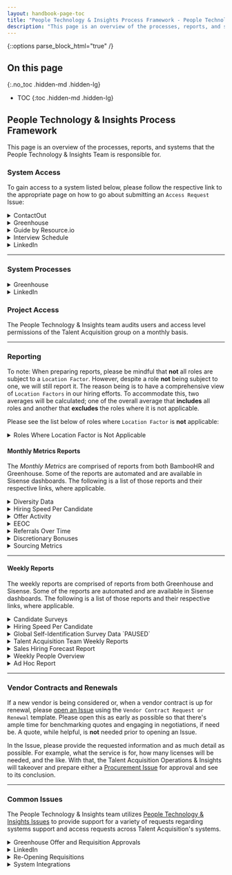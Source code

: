 ```yaml
---
layout: handbook-page-toc
title: "People Technology & Insights Process Framework - People Technology & Insights"
description: "This page is an overview of the processes, reports, and systems that the People Technology & Insights Team is responsible for."
---
```


{::options parse_block_html="true" /}

## On this page
{:.no_toc .hidden-md .hidden-lg}

- TOC
{:toc .hidden-md .hidden-lg}

## People Technology & Insights Process Framework

This page is an overview of the processes, reports, and systems that the People Technology & Insights Team is responsible for.

### System Access

To gain access to a system listed below, please follow the respective link to the appropriate page on how to go about submitting an `Access Request` Issue:

<details>
  <summary markdown='span'>
  ContactOut
  </summary> 

Sourcing Team only - please contact the Sourcing Manager.

</details>

<details>
  <summary markdown='span'>
  Greenhouse
  </summary>

[See how to join Greenhouse in the handbook](/handbook/hiring/greenhouse/#how-to-join-greenhouse).

</details>

<details>
  <summary markdown='span'>
  Guide by Resource.io
  </summary>

Please [contact the People Technology & Insights Team](https://gitlab.com/gl-talent-acquisition/operations/-/issues/new).

</details>

<details>
  <summary markdown='span'>
  Interview Schedule
  </summary>

Please [contact the People Technology & Insights Team](https://gitlab.com/gl-talent-acquisition/operations/-/issues/new).

</details>

<details>
  <summary markdown='span'>
  LinkedIn
  </summary>

[See the LinkedIn Recruiter Seat Request process in the handbook](/handbook/hiring/sourcing/#upgrading-your-linkedin-account).

</details>

----

### System Processes

<details>
  <summary markdown='span'>
  Greenhouse
  </summary>

* **Candidate Profile Merge Requests**
   * Consider the following when merging candidate/prospect profiles:
      * Ensure that the Source, Coordinator, and Recruiter listed in the Details tab remains the same.
      * If a candidate is marked as *Hired*, ensure the profile that they were *Hired* on is the *Primary Profile*.
      * When merging an internal candidate's profile, ensure that the Primary Profile is the original profile (i.e. the one they first applied with as an external applicant). The merge request must be processed before the candidate reaches the `Offer Stage`.
* **Offer Approvals**
    * The Offer Approvals process can be accessed in the [Greenhouse Handbook page](/handbook/hiring/greenhouse/#updating-requisition-and-offer-approval-flows)
* **Requisition Approvals**
    * To re-open a closed requisition and increase the opening count:
       1. Navigate to the *Approvals* tab, select `Edit Job & Openings`
       1. Navigate down to the *Openings* section and select `Add New`.
       1. Once a new opening populates, manually add the Opening ID number. The `Hiring Manager` section should mirror the other openings.
       1. Verify with the recruiter if the opening is a Backfill or New Hire. Select `Reopen as Draft`.
       1. Restart the approval process by selecting `Request Approval`. Mark a Total Rewards approver as approved. Send a note to Finance to review the additional opening request. Be sure to cc the recruiter in that note.
* **Referral Submissions**
    * [See how to process Referral Submissions in the handbook.](/handbook/hiring/referral-operations/#transferring-referral-submissions-to-greenhouse)
* **Troubleshooting Platform Errors and Issues**
    * If and when you encounter an error/issue with Greenhouse that you're unable to solve for, you can take one of two actions.
        1. Chat with their *Support Team* via their **Get Help** tool in the bottom-left corner of a page or...
        1. Submit a ticket to their *Support Team* via the same **Get Help** tool.
            * Alternatively, you can email `support@greenhouse.io`.
        * You'll have the option to choose one of the two aforementioned options.

</details>

<details>
  <summary markdown='span'>
  LinkedIn
  </summary>

* **Seat Management**
   * To provision a LinkedIn seat requested via an Issue, please do the following:
       1. Log into LinkedIn, then click the `Recruiter` icon in the upper-right corner.
       1. Hover over your profile picture, then select `Manage user in Account Center` from the menu.
       1. Click `Add new users` > `Add users by email` > add the users GitLab email address > click `Add`.
       1. Select the desired role and click `Confirm` to save.
  * To park (i.e. deactivate) a seat, please do the following:
       1. Log into LinkedIn, then click the `Recruiter` icon in the upper-right corner.
       1. Hover over your profile picture, then select `Manage user in Account Center` from the menu.
       1. Search for the Team Member in the `Search by name, email, title, project... ` search bar.
       1. Click `Actions`, then `Park` to deactivate their seat.
           * If the Team Member is a member of the *Talent Acquisition-* or *Sourcing Team*, please use the `Reassign seat` option and assign their seat to their Manager.
* **Managing LinkedIn Recruiter tags**
    * For admins only: Navigate to `Product Settings` after hovering over your user icon. Under `Recruiter Settings`, select `Tags`.
* **Troubleshooting Platform Errors and Issues**
    * If and when you encounter an error/issue with LinkedIn that you're unable to solve for, you can take one of two actions.
        1. Email GitLab's *Customer Success Manager* or...
        1. Submit a ticket by visiting the following link: https://www.linkedin.com/help/recruiter/ask.
* **Changing a Hiring Manager Seat to a Recruiter Seat (or Vice Versa)**
    1. Log into LinkedIn, then click the `Recruiter` icon in the upper-right corner.
    1. Hover over your profile picture, then select `Manage user in Account Center` from the menu.
    1. Search for the Team Member in the `Search by name, email, title, project... ` search bar.
    1. Click `Manage license` and select the desired role type.

</details>

### Project Access

The People Technology & Insights team audits users and access level permissions of the Talent Acquisition group on a monthly basis.

----
### Reporting

To note: When preparing reports, please be mindful that **not** all roles are subject to a `Location Factor`. However, despite a role **not** being subject to one, we will still report it. The reason being is to have a comprehensive view of `Location Factors` in our hiring efforts. To accommodate this, two averages will be calculated; one of the overall average that **includes** all roles and another that **excludes** the roles where it is not applicable.

Please see the list below of roles where `Location Factor` is **not** applicable:

<details>
  <summary markdown='span'>
  Roles Where Location Factor is Not Applicable
  </summary>

  * Account Executive - Mid-Market
  * Area Sales Manager
  * Channel Sales Manager
  * Channel Services Manager
  * Inside Sales Representative
  * Junior Account Executive - Mid-Market
  * Junior Channel Sales Manager
  * Junior Strategic Account Leader
  * Manager, Public Sector Inside Sales
  * Public Sector Area Sales Manager
  * Public Sector Channel Manager
  * Public Sector Strategic Account Leader
  * Regional Sales Directors
  * Sales Development Representative (IC and Management)
  * Senior Channel Sales Manager
  * Senior Channel Sales Manager
  * Senior Inside Sales Representative
  * Senior Strategic Account Leader
  * SMB Customer Advocate
  * Strategic Account Leader

</details>

#### Monthly Metrics Reports

The *Monthly Metrics* are comprised of reports from both BambooHR and Greenhouse. Some of the reports are automated and are available in Sisense dashboards. The following is a list of those reports and their respective links, where applicable.

<details>
  <summary markdown='span'>
  Diversity Data
  </summary>

* **System**: BambooHR
* **Instructions**: Pull and export the report into a *private* Google Sheet. **Add** a column for `Region` next to `Country` and assign the appropriate region (e.g. APAC, EMEA, LATAM, or NORAM) formulaically. **Create** a pivot table to record the following information: Age, Country, Ethnicity, Gender, and Region. This data is used to update the [Identity Data](https://about.gitlab.com/company/culture/inclusion/identity-data/) page.

</details>

<details>
  <summary markdown='span'>
  Hiring Speed Per Candidate
  </summary>

* **System**: Greenhouse
* **Filters**:
    * Job Status = All
    * Departments = All Departments
    * Check *"Include Migrated Candidates"*
* **Instructions**: Pull and export the report into the *Monthly Metrics* sheet. Filter the report to the desired month and **add** a column for `Time to Accept`. Using the `DATEDIF` function, calculate the *Applied On Date* to the *Accepted Date* measuring days.

</details>

<details>
  <summary markdown='span'>
  Offer Activity
  </summary>

* **System**: Greenhouse
* **Filters**:
    * Job Status = All
    * Departments = All Departments
    * Activity Date = Custom Range (Enter Desired Month)
    * Check *"Include Migrated Candidates"*
* **Instructions**: Pull and export the report into the *Monthly Metrics* sheet. Sort the report by `Offers Rejected`. For every recorded rejected offer, verify the reasoning by searching the `Requisition ID` in Greenhouse. Go to the `Candidates` tab, select all candidate statuses, then set Stage = Offer in the Jobs dropdown. Click into the profile to verify the reasoning for the rejected offer. If **no** reasoning is provided, or if clarification is needed, @-mention the responsible Recruiter.

</details>

<details>
  <summary markdown='span'>
  EEOC
  </summary>

* **System**: Greenhouse
* **Filters**:
    * Job Status = All
    * Departments = All Departments
    * Group of Candidates = Candidates Who Applied During a Specific Date Range
    * Application Date = Custom Range (Enter Desired Month)
    * Check *"Include Migrated Candidates"*
* **Instructions**: Pull and export the **full report** into the *Monthly Metrics* sheet.
    * Only `Site Admins` have the ability to pull and export the **full report**.

</details>

<details>
  <summary markdown='span'>
  Referrals Over Time
  </summary>

* **System**: Greenhouse
* **Filters**:
    * Rows = Department
    * Columns = Month
    * Job Status = All
    * Departments = All Departments
    * Date Applied = Custom Range (Enter Desired Month)
* **Instructions**: Pull and export the report into the *Monthly Metrics* sheet.

</details>

<details>
  <summary markdown='span'>
  Discretionary Bonuses
  </summary>

* **System**: Sisense
* **Dashboard**: [Discretionary Bonuses Overview](https://app.periscopedata.com/app/gitlab/507956/Discretionary-Bonuses-Overview)

</details>

<details>
  <summary markdown='span'>
  Sourcing Metrics
  </summary>

* **System**: Greenhouse
* **Instructions**: Using the data from the Hiring Speed Per Candidate report, update the `Sourced LF` and `Time-to-Offer Accept` tabs with the relevant data at the conclusion of each month.


</details>

----

#### Weekly Reports

The weekly reports are comprised of reports from both Greenhouse and Sisense. Some of the reports are automated and are available in Sisense dashboards. The following is a list of those reports and their respective links, where applicable.

<details>
  <summary markdown='span'>
  Candidate Surveys
  </summary>

* **System**: Sisense
* **Dashboard**: [ISAT Dashboard](https://app.periscopedata.com/app/gitlab/527901/ISAT-Dashboard)

</details>

<details>
  <summary markdown='span'>
  Hiring Speed Per Candidate
  </summary>

* **System**: Greenhouse
* **Filters**:
    * Job Status = All
    * Departments = All Departments
    * Check *"Include Migrated Candidates"*
* **Instructions**: Pull and export the report into the * FYXX Applies to Offer Accepts* sheet. Filter the report to the desired month and **add** a column for `Days to Accept`. Using the `DATEDIF` function, calculate the *Applied On Date* to the *Accepted Date* measuring days. Add three more columns - `Locality`, `Location Factor (Minus Applicable Sales Roles)`, and `Overall Location Factor` - and reference the candidate's Greenhouse **Offer Details** tab to determine their `Locality`. As for `Location Factor`, please reference the [Compensation Calculator](https://comp-calculator.gitlab.net/users/sign_in) and please be mindful to **exculde** roles where the `Location Factor` is not applicable.

</details>

<details>
  <summary markdown='span'>
  Global Self-Identification Survey Data  `PAUSED`
  </summary>

* **System**: Greenhouse
    * **Report**: Pipeline by Demographic
    * **Filter**:
        * Use Data From = Global Self-Identification Survey
        * Columns = Milestones
        * Job Status = All
        * Departments = All Departments
        * Group of Candidates = Candidates Who Applied During a Specific Date Range
        * Application Date = Custom Range
            * Enter > `2020-04-30`
        * Check *"Include Migrated Candidates"*
    * **Report**: All Candidates tab
    * **Filters**:
        * Candidates = All Jobs
        * Candidate Status = All
        * Reach Milestone = Assessment
        * Job Post = Pending Submission
        * Last Activity > `2020-04-30`
    * **Instructions**: Pull the report within Greenhouse, export- and upload it to the *Global Self-Identification Survey Data* sheet.
* **System**: Sisense
* **Dashboard**: [Talent Acquisition Metrics Parul](https://app.periscopedata.com/app/gitlab/668158/WIP_Talent-Acquisition_Metrics_parul)
    * `Screen` values only.
* **Instructions**: Pull/refresh and import the aforementioned reports into the sheet. Update the charts to make sure they're tied to the correct ranges. The `Responses` field in the **Survey Responses** box will automatically refresh if the report is refreshed via the *Greenhouse Reports Connector* tool. The second report from Greenhouse will automatically update as well. Please make sure that the `=COUNTA()` formula is in cell `A7` so that the `Survey Sends` field to automatically updated in the **Survey Sends** box. Reference the `Screen` values in the Sisense dashboard of as May 2020 and sum all values to the current month. Enter that value in the `Hit Screening` field of each box; the corresponding percentage will automatically update. Lastly, update the appropriate cells in the `historical` tab and please be sure to refresh the range for the *Ethnicity Self-Identification Percentage* chart.

</details>

<details>
  <summary markdown='span'>
  Talent Acquisition Team Weekly Reports
  </summary>

* **System**: Greenhouse
* **Instructions**: This report is a compilation of several linked reports. To find the appropriate value for a given cell, please click the linked report as follows:
    * **Offer Accepts**
        * Total Month to Date Offer Accepts: Follow the link and enter the provided monthly value.
        * Sourcer Offer Accepts: Follow the link, click on the appropriate month tab, and total the sum of *Offer Accepts* with the source `LinkedIn(Prospecting)`.
        * Outbound Candidates Hired: Follow the link, click on the appropriate month tab, and total the sum of *Offer Accepts* with the sources `LinkedIn(Prospecting)`, `Referral`, `Talent Community`, and `Social Referral`.
        * Year to Date Offer Accepts: Follow the link and enter the provided yearly value.
    * **Current Pipeline**
        * Total Candidates as of Date Added: Follow the link and enter the provided monthly value.
        * Sourced Candidates as of Date Added: Follow the link and total the sum of *Candidates* with the source `LinkedIn(Prospecting)`.
        * Outbound (Sourced + Referrals + Talent Community + Social Referrals): Follow the link and total the sum of *Candidates* with the sources `LinkedIn(Prospecting)`, `Referral`, `Talent Community`, and `Social Referral`.
        * Month-to-Date Time-to-Offer Accept (Days): Follow the link and enter the provided time-to-offer accept value.
    * **Other Metrics**
        * URG Sourcing Methods: Follow the link and enter the percentage provided in the `% Using Diversity Strings` cell.
        * CRM Prospect to Candidate Conversion Rate: Follow the link and enter the percentage provided in the `Conversion Rate` cell for the current date in the **Monthly** section.
        * Global Self-Identification Survey Sends: Follow the link and enter the percentage provided in the `Completion %` cell of the **Survey Sends** box.
        * Average Offer Accept Location Factor: Follow the link, click on the appropriate month tab, and average the `Location Factor` for all **applicable** roles.

</details>

<details>
  <summary markdown='span'>
  Sales Hiring Forecast Report
  </summary>

* **System**: Adaptive and Greenhouse
* **Greenhouse Reports**:
    * Job Status Report
    * Current Pipeline Per Job Report
* **Instructions**: Refresh the `[GH] Job Status - Open + Draft`, `[GH] Job Status - Draft`, `[GH] Req Status - Open + Draft`, and `[GH] Req Status - Draft` tabs and then copy and paste any *Draft* status requisitons to the respective tab titled, `... Open + Draft`. The proceed with each tab by doing the following:
    * Job Status Report (`[GH] Job Status - Open + Draft` tab)
        1. Move `GHP ID` to **Column A**.
        1. Insert a new column (**Column B**) and title it, `VLOOKUP`.
        1. Move `Opening Status` to **Columb C**.
        1. Set the formula in `VLOOKUP` as follows in the row below the column header: `=VLOOKUP(A9,'Forecast to Plan'!A:A,1,0)`.
            * Copy the formula down to include all rows that have data.
            * The following columns will need to be looked up manually:
                * `Hiring Manager`, `Sales VP`, `Recruiter`, and `NQR/OQR`
        1. Sort the data by `Opening Status` (A -> Z).
        1. Look for any `#N/A` results in the `VLOOKUP` column where the `Opening Status` = **Open** and add the respective `GHP ID` to the `Forecast to Plan` tab.
    * Current Pipeline Per Job Report (`[GH] Req Status - Open + Draft` tab)
        1. Duplicate the `Requisition ID` column and move it to **Column A** (the duplicate column will be in **Column C**).
        1. Insert a new column (**Column N**) and title it, `Req Status`
            * Working backwards (i.e. `Background Check and Offer` to `Get to Know Us`) provide a req status where there are **no** blanks or zero values in a column.
            * Provide one of the following statuses: *Not Opened Yet*, *Application Review*, *Screening*, *Hiring Manager Interview*, *Team Interview*, *References*, *Offer Pending*, or *Start Date Pending*.
    * `Forecast to Plan` Tab
        1. Where formulas are present, drag them down to cover all rows.
        1. The following rows will need to be entered manually: `Sales VP` (Column I), `Aligned Recruiter` (Column J), and `NQR/OQR` (Column K).
        1. Audit the sheet where `#N/A` appears in a column where a formula is present.
        1. If a formula is **not** working as expected, check the `Named ranges` on the sheet to see if something is amiss (`Data` > `Named ranges`).
            * For example, when updating the `[GH] Req Status - Open + Draft` tab, its `Named range` will need to be updated because `Requisition ID` is moved to Column A and that affects that range. Update it to include Column A and it'll work.
* **Adaptive Report**:
    * Finance will pull and export a report to the [FY22 Headcount Tracker (Hongker)](https://docs.google.com/spreadsheets/d/1ZIYG5YctfhXSR9iAq5l1WNSfpG4moeofMTgSbKD4Hl8/edit#gid=0) sheet.
    * Auditing `GHP IDs` in Adaptive that are **not** in Greenhouse
        1. Go to the `GitLab Hiring Plan` tab.
        1. Insert a new column (**Column B**) and title it, `Opened?`.
        1. Set the formula in `Opened` as follows in the row below the column header: `=VLOOKUP(A5,NEWjobstatus,1,0)`.
            * If the `GHP ID` matches, it exists.
            * If the cell produces a `#N/A`, it doesn't exist.
            * To note, there are situations where the requisition has closed, but it has yet to fall off the Adaptive report. In such a situation, please ping the *Recruiting Manager* for Sales.
    * Auditing `GHP IDs` in Greenhouse that are **not** in Adaptive
        1. Go to the `[GH] Job Status - Open + Draft` tab.
        1. Insert a new column at the end (**Column U**) and title it, `Opened?`.
        1. Set the formula in `Opened` as follows in the row below the column header: `=VLOOKUP(A5,GHP,1,0)`.
            * If the `GHP ID` matches, it exists.
            * If the cell produces a `#N/A`, it doesn't exist.          

</details>

<details>
  <summary markdown='span'>
  Weekly People Overview
  </summary>

* **System**: BambooHR
* **Reports**:
    * Additions & Terminations
    * Current Team Members
    * Terminations
* **Instructions**: 
* **Open the spreadsheet with last week's RAW data.  The file is typically called [RAW] Weekly People Overview as of 2021-0x-xx.  Make a copy with the date to reflect next Sunday's date.   Move Upcoming Week Dates into Last Weeks Actuals.  Update 'Upcoming Week Dates' as well as other dates within the column headers.
* **Pull the listed reports from BambooHR and import them into a Google Sheet. Additionally, split the Marketing and Sales divisions as follows for **all** tabs: `Marketing (SDR)` for *Sales Development* roles, while everything else is `Marketing`; `Sales (NQR)` for *Commercial-* and *Enterprise Sales* roles, while everything else is `Sales (Non-NQR)`.
    * **Additions & Terminations**
        1. Pull the report with the Date Range = `Start of the Current Fiscal Year` to `Plus 8-months from the Current Month`.
            * **Additions Tab**
                * Add a column after `Hire Date` and call it `Start Status` (Column H).
                * If the 'Hire Date' was during the 'Last Week', enter "Last Week Hires".  If the `Hire Date` is in the coming week, enter *Upcoming Week Hires*. If the `Hire Date` is in future week, enter *Accepted Not Started (or ANS)*. Enter *Hired* for all other `Hire Dates`.
                * Create a separate tab for a pivot table and count the number of additions by `Hire Date` and division.
                * Create another pivot within that tab to count the number of *Upcoming Week Hires* for the current week and all *Accepted Not Started* by divison.
            * **Terminations Tab**
                * Add a column after `Termination Date` and call it `Week Ending` (Column I).
                * Enter the week end date (i.e. Sunday) in the ISO date format for any terminations in the current- or following week.
                * Look up the `Termination Type` and `Exit Impact` in BambooHR on the departing Team Member's profile and include this is the **Talent Out (Regrettable/Non-Regrettable)** chart.
    * **Current Team Members**
        1. Pull the Current Team Members reports.
        1. Insert a column to the right of `Hire Date` and call it `FYXX-QX` (Column B).
            * Enter the corresponding quarter for the given `Hire Date` for hires in current and previous Fiscal Years.
        1. Create a pivot table to count the number to Team Members by division.
            * Update the bar chart to showcase how the company size has change over the last four quarters.
    * **Talent Out (Regrettable/Non-Regrettable)**
        1. Insert a column to the right of `Termination Date` and call it, `Weeking Ending` (Column D).
        1. Create a pivot table and split the data by `Termination Type` and `Division` and `Exit Impact`.
        1. Create a table from which build a stacked bar chart comparing how many terminations there were in the previous- and current weeks.
    * **Update the [Weekly People Overview](https://docs.google.com/spreadsheets/d/1L8Hl301wDqJlGg8JyxHdpa4DZdttuaX23-BRyWruMA4/edit#gid=0) sheet with the data.**
        * The main columns of the table are as follows:
            * Division, Talent In & Talent Out for Last Week, Talent In & Talent Out for the Current Week, Headcount, Headcount including *Accepted Not Started*, Planned Headcount at Month End, *Future Terminations*, Headcount Difference, and Headcount Difference including *Accepted Not Started*.

</details>

<details>
  <summary markdown='span'>
  Ad Hoc Report
  </summary>

For an Ad Hoc report, please [create an Issue](https://gitlab.com/gl-talent-acquisition/operations/-/issues/new?issuable=Report%20Request) using the `Report Request` template.

</details>

----

### Vendor Contracts and Renewals

If a new vendor is being considered or, when a vendor contract is up for renewal, please [open an Issue](https://gitlab.com/gl-talent-acquisition/operations/-/issues/new?issue) using the `Vendor Contract Request or Renewal` template. Please open this as early as possible so that there's ample time for benchmarking quotes and engaging in negotiations, if need be. A quote, while helpful, is **not**  needed prior to opening an Issue.

In the Issue, please provide the requested information and as much detail as possible. For example, what the service is for, how many licenses will be needed, and the like. With that, the Talent Acquisition Operations & Insights will takeover and prepare either a [Procurement Issue](https://gitlab.com/gitlab-com/Finance-Division/procurement-team/procurement/-/issues/new) for approval and see to its conclusion.

----

### Common Issues

The People Technology & Insights team utilizes [People Technology & Insights Issues](https://gitlab.com/gl-talent-acquisition/operations/-/issues) to provide support for a variety of requests regarding systems support and access requests across Talent Acquisition's systems.

<details>
  <summary markdown='span'>
  Greenhouse Offer and Requisition Approvals
  </summary>

* "Can we add/remove approver from this approval chain?"
    * The process to add/remove an existing approver from an approval chain can be accessed in the [Greenhouse Handbook page](/handbook/hiring/greenhouse/#updating-requisition-and-offer-approval-flows)
        * Please be sure to update the [Greenhouse Approvals Tracker](https://docs.google.com/spreadsheets/d/1az2hy_l15F6uPHda3W-R6aLHhplYaBxsNdjurmwB3Wc/edit?ts=5eb44f4c#gid=236189940) when updating the approvals flow for requisitions.

</details>

<details>
  <summary markdown='span'>
  LinkedIn
  </summary>

* **LinkedIn Recruiter**
    * "I'm not able to connect my LinkedIn to a *Recruiter* (or *Hiring Manager*) seat."
        * Please ensure that you've added your GitLab email address to your LinkedIn profile and verified it. If a problem still persists, please follow-up in your `Access Request` Issue.
    * "I've been given a *Recruiter*, but can't send profiles to Greenhouse via their integration."
        * Information about setting-up the *Recruiter System Connect* integration can be found [here](/handbook/hiring/greenhouse/#enabling-linkedin-recruiter-system-connect).
    * "I have a *Recruiter* (or *Hiring Manager*) seat, but can't access GitLab's account.
        * Please try signing-out of LinkedIn and when signing back in, please be sure to select GitLab's account. This error often appears if you had a seat with another organisation.
    * "I requested a *Hiring Manager* seat, but actually need a *Recruiter* seat (i.e. to source, message, and add prospective candidates to projects)."
        * Please follow-up in your `Access Request` Issue and a People Technology & Insights Team Member will reach out to LinkedIn Support requesting this change.
            * The typical turnaround time for such a request is 1 - 2 business days.
    * "I have a *Recruiter* seat and am encountering an error when attempting to bulk send InMail."
       * LinkedIn has limitations on how many InMails a user can send. Please refer to their [Recruiter InMail Policy](https://www.linkedin.com/help/recruiter/answer/50181) for more information.


</details>

<details>
  <summary markdown='span'>
  Re-Opening Requisitions
  </summary>

* "I need to update the offer details/send a new contract to the new hire. Can you please reopen this requisition?"
    * The process to reopen a requisition for this scenario can be found in the [CES Contract Processes Handbook page](/handbook/hiring/talent-acquisition-framework/ces-contract-processes/#how-to-resend-a-contract-after-being-marked-as-hired).

</details>

<details>
  <summary markdown='span'>
  System Integrations
  </summary>

* LinkedIn Recruiter: Integration help can be found [here](/handbook/hiring/greenhouse/#enabling-linkedin-recruiter-system-connect).
* Other Systems: If you encounter issues with other systems, please try signing-out/in, and/or clearing your cache and cookies first. If the problem still persists, please submit an  [Issues](https://gitlab.com/gl-talent-acquisition/operations/-/issues).

</details>
